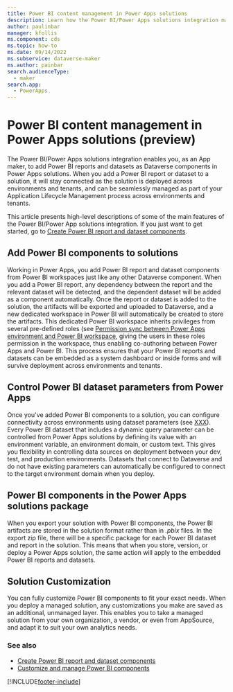 ```yaml
---
title: Power BI content management in Power Apps solutions
description: Learn how the Power BI/Power Apps solutions integration makes it possible to include Power BI reports and datasets in your apps and manage them in your ALM lifecycle process.
author: paulinbar
manager: kfollis
ms.component: cds
ms.topic: how-to
ms.date: 09/14/2022
ms.subservice: dataverse-maker
ms.author: painbar
search.audienceType: 
  - maker
search.app: 
  - PowerApps
---
```

# Power BI content management in Power Apps solutions (preview)

The Power BI/Power Apps solutions integration enables you, as an App maker, to add Power BI reports and datasets as Dataverse components in Power Apps solutions. When you add a Power BI report or dataset to a solution, it will stay connected as the solution is deployed across environments and tenants, and can be seamlessly managed as part of your Application Lifecycle Management process across environments and tenants.

This article presents high-level descriptions of some of the main features of the Power BI/Power App solutions integration. If you just want to get started, go to [Create Power BI report and dataset components](./create-edit-powerbi-report-dataset-components.md).

## Add Power BI components to solutions

Working in Power Apps, you add Power BI report and dataset components from Power BI workspaces just like any other Dataverse component. When you add a Power BI report, any dependency between the report and the relevant dataset will be detected, and the dependent dataset will be added as a component automatically. Once the report or dataset is added to the solution, the artifacts will be exported and uploaded to Dataverse, and a new dedicated workspace in Power BI will automatically be created to store the artifacts. This dedicated Power BI workspace inherits privileges from several pre-defined roles (see [Permission sync between Power Apps environment and Power BI workspace](../data-platform/customize-manage-powerbi-components.md#permission-sync-between-power-apps-environment-and-power-bi-workspace), giving the users in these roles permission in the workspace, thus enabling co-authoring between Power Apps and Power BI. This process ensures that your Power BI reports and datasets can be embedded as a system dashboard or inside forms and will survive deployment across environments and tenants.

## Control Power BI dataset parameters from Power Apps

Once you've added Power BI components to a solution, you can configure connectivity across environments using dataset parameters (see [XXX](./create-edit-powerbi-report-dataset-components.md#configure-power-bi-parameters)). Every Power BI dataset that includes a dynamic query parameter can be controlled from Power Apps solutions by defining its value with an environment variable, an environment domain, or custom text. This gives you flexibility in controlling data sources on deployment between your dev, test, and production environments. Datasets that connect to Dataverse and do not have existing parameters can automatically be configured to connect to the target environment domain when you deploy.

## Power BI components in the Power Apps solutions package
 
When you export your solution with Power BI components, the Power BI artifacts are stored in the solution format rather than in *.pbix* files. In the export zip file, there will be a specific package for each Power BI dataset and report in the solution. This means that when you store, version, or deploy a Power Apps solution, the same action will apply to the embedded Power BI reports and datasets.

## Solution Customization
 
You can fully customize Power BI components to fit your exact needs. When you deploy a managed solution, any customizations you make are saved as an additional, unmanaged layer. This enables you to take a managed solution from your own organization, a vendor, or even from AppSource, and adapt it to suit your own analytics needs.

### See also

* [Create Power BI report and dataset components](./create-edit-powerbi-report-dataset-components.md)
* [Customize and manage Power BI components](../data-platform/customize-manage-powerbi-components.md)

[!INCLUDE[footer-include](../../includes/footer-banner.md)]